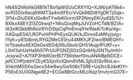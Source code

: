 hN4SQhRohkG6B1kTBxfIpWGUoCRXYIQ+XJtN/pAT6k4=
evfG5DIx6eoj6WMT3a4mXFEcrVvQkR6Dt8YgDKTjGqk=
3f1d+DIuDXKxISe8nTYwlbKGnrm3P2NmyEKUydQ5/1U=
8XlkxA8EYZI3ZGkwq1+1WuQixqMqJUVZoHCTd8/BZ/A=
lA3xlKQkbBhRuV8YrDStpCqPmEmqfHe1NeAiTcKu/4g=
X4QupE54/LROPuHiPHPhEysQLtK/kJDnvxEaMKyjsxg=
IYph+yiESdbreLRYGZMeCE0ru44MKhJF2lwotBMEQhY=
hrTbzeAsAEXDkGed5O4jX6u5bulcQH51Aujp1PUKf+s=
L0of3shUzHaShS7PrUUPGNZjSOzGQnbHjJSNTty/mhI=
JosywZ+A7fXP3Hb6OerBl77S6idwrf0nuANAlBpNDCE=
jefCCHPjnbhYZEyKSXjnXnIQbm8VML3jjfcEtSvWoLw=
XhkinM0SXw2aco34w8wyGw506cTSRE+Uq3rc8JdeKtY=
P56xEXU0GNgw8E2+ECGe8BtGccMLt/Kqz1mvtcmQ37E=
